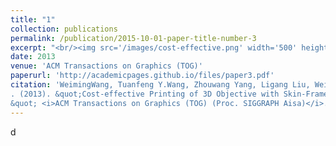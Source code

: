 ```yaml
---
title: "1"
collection: publications
permalink: /publication/2015-10-01-paper-title-number-3
excerpt: "<br/><img src='/images/cost-effective.png' width='500' height='300'>"
date: 2013
venue: 'ACM Transactions on Graphics (TOG)'
paperurl: 'http://academicpages.github.io/files/paper3.pdf'
citation: 'WeimingWang, Tuanfeng Y.Wang, Zhouwang Yang, Ligang Liu, Weihua Tong, Jiansong Deng, Falai Chen and Xiuping Liu
. (2013). &quot;Cost-effective Printing of 3D Objective with Skin-Frame Structures.
&quot; <i>ACM Transactions on Graphics (TOG) (Proc. SIGGRAPH Aisa)</i>. 2013, 32(6):1-10.  CCF: A.'
---
```

d